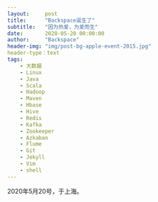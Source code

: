 ```yaml
---
layout:     post
title:      "Backspace诞生了"
subtitle:   "因为热爱，为爱而生"
date:       2020-05-20 00:00:00
author:     "Backspace"
header-img: "img/post-bg-apple-event-2015.jpg"
header-type：text
tags:
    - 大数据
    - Linux
    - Java
    - Scala
    - Hadoop
    - Maven
    - Hbase
    - Hive
    - Redis
    - Kafka
    - Zookeeper
    - Azkaban
    - Flume
    - Git
    - Jekyll
    - Vim
    - shell
---
```


2020年5月20号，于上海。
